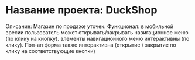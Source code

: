 # Название проекта: DuckShop

Описание: Магазин по продаже уточек.
Функционал: в мобильной вресии пользователь может открывать/закрывать навигационное меню (по клику на кнопку).
элементы навигационного меню интерактивны (по клику). Поп-ап форма также интерактивна (открытие / закрытие по клику на соответствующие кнопки)
